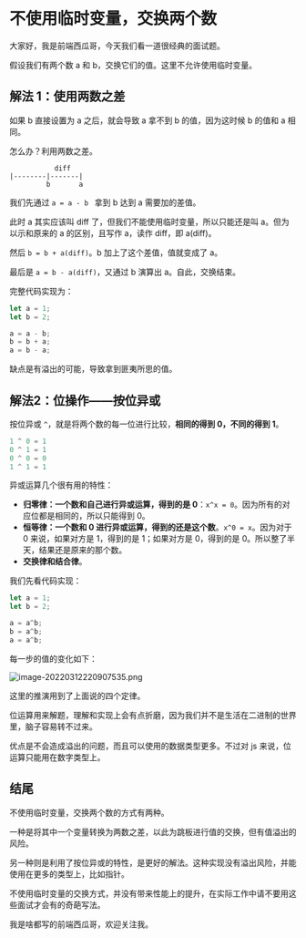 # 不使用临时变量，交换两个数

大家好，我是前端西瓜哥，今天我们看一道很经典的面试题。

假设我们有两个数 a 和 b，交换它们的值。这里不允许使用临时变量。

## 解法 1：使用两数之差

如果 b 直接设置为 a 之后，就会导致 a 拿不到 b 的值，因为这时候 b 的值和 a 相同。

怎么办？利用两数之差。

```
           diff
|--------|-------|
         b       a
```

我们先通过 `a = a - b ` 拿到 b 达到 a 需要加的差值。

此时 a 其实应该叫 diff 了，但我们不能使用临时变量，所以只能还是叫 a。但为以示和原来的 a 的区别，且写作 a，读作 diff，即 a(diff)。

然后 `b = b + a(diff)`。b 加上了这个差值，值就变成了 a。

最后是 `a = b - a(diff)`，又通过 b 演算出 a。自此，交换结束。

完整代码实现为：

```js
let a = 1;
let b = 2;

a = a - b;
b = b + a;
a = b - a;
```

缺点是有溢出的可能，导致拿到匪夷所思的值。

## 解法2：位操作——按位异或

按位异或 `^`，就是将两个数的每一位进行比较，**相同的得到 0，不同的得到 1**。

```js
1 ^ 0 = 1
0 ^ 1 = 1
0 ^ 0 = 0
1 ^ 1 = 1
```

异或运算几个很有用的特性：

- **归零律：一个数和自己进行异或运算，得到的是 0**：`x^x = 0`。因为所有的对应位都是相同的，所以只能得到 0。
- **恒等律：一个数和 0 进行异或运算，得到的还是这个数**。`x^0 = x`。因为对于 0 来说，如果对方是 1，得到的是 1；如果对方是 0，得到的是 0。所以整了半天，结果还是原来的那个数。
- **交换律和结合律**。

我们先看代码实现：

```js
let a = 1;
let b = 2;

a = a^b;
b = a^b;
a = a^b;
```

每一步的值的变化如下：

![image-20220312220907535.png](https://p9-juejin.byteimg.com/tos-cn-i-k3u1fbpfcp/28342df9d914437598c598d6bc3f5a09~tplv-k3u1fbpfcp-watermark.image?)

这里的推演用到了上面说的四个定律。

位运算用来解题，理解和实现上会有点折磨，因为我们并不是生活在二进制的世界里，脑子容易转不过来。

优点是不会造成溢出的问题，而且可以使用的数据类型更多。不过对 js 来说，位运算只能用在数字类型上。

## 结尾

不使用临时变量，交换两个数的方式有两种。

一种是将其中一个变量转换为两数之差，以此为跳板进行值的交换，但有值溢出的风险。

另一种则是利用了按位异或的特性，是更好的解法。这种实现没有溢出风险，并能使用在更多的类型上，比如指针。

不使用临时变量的交换方式，并没有带来性能上的提升，在实际工作中请不要用这些面试才会有的奇葩写法。

我是啥都写的前端西瓜哥，欢迎关注我。




